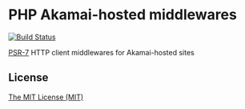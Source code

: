 # PHP Akamai-hosted middlewares

[![Build Status](https://api.travis-ci.org/rhdc/php-akamai-hosted-middleware.svg?branch=master)](https://travis-ci.org/rhdc/php-akamai-hosted-middleware)

[PSR-7](http://www.php-fig.org/psr/psr-7/) HTTP client middlewares for Akamai-hosted sites

## License

[The MIT License (MIT)](LICENSE)
